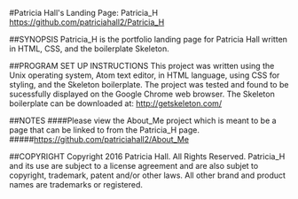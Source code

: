 #Patricia Hall's Landing Page: Patricia_H
https://github.com/patriciahall2/Patricia_H

##SYNOPSIS
Patricia_H is the portfolio landing page for Patricia Hall written in HTML, CSS, and the boilerplate Skeleton. 

##PROGRAM SET UP INSTRUCTIONS
This project was written using the Unix operating system, Atom text editor, in HTML language, using CSS for styling, 
and the Skeleton boilerplate.  The project was tested and found to be sucessfully displayed on the Google Chrome web browser. 
The Skeleton boilerplate can be downloaded at: http://getskeleton.com/

##NOTES
####Please view the About_Me project which is meant to be a page that can be linked to from the Patricia_H page. 
#####https://github.com/patriciahall2/About_Me


##COPYRIGHT
Copyright 2016 Patricia Hall.  All Rights Reserved.
Patricia_H and its use are subject to a license agreement and are
also subjet to copyright, trademark, patent and/or other laws. 
All other brand and product names are trademarks or registered.




